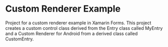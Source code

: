 # Custom Renderer Example

Project for a custom renderer example in Xamarin Forms. This project creates a custom control class derived from the Entry class called MyEntry and a Custom Renderer for Android from a derived class called CustomEntry.